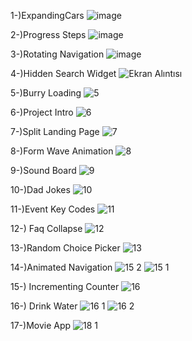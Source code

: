 1-)ExpandingCars
![image](https://github.com/HsnEmre/50ProjectWithJS/assets/92093161/ffec1b34-135e-4699-b401-9183a34ea4e1)


2-)Progress Steps
![image](https://github.com/HsnEmre/50ProjectWithJS/assets/92093161/0418a47a-04fd-408d-9555-3627a4b7bb9e)


3-)Rotating Navigation
![image](https://github.com/HsnEmre/50ProjectWithJS/assets/92093161/276f68ff-dd6e-43cf-8a3a-b3476e74d161)


4-)Hidden Search Widget
![Ekran Alıntısı](https://github.com/user-attachments/assets/19576d1d-bddf-4df1-b86f-27eacb8a362c)

5-)Burry Loading
![5](https://github.com/user-attachments/assets/b95d71e4-36dc-4c6e-ae8d-9670cdc1851a)

6-)Project Intro
![6](https://github.com/user-attachments/assets/b81b6fec-70d0-4053-83ec-5cb5adc8f707)

7-)Split Landing Page
![7](https://github.com/user-attachments/assets/38929350-b20c-4d4f-a1dd-97980f5978a5)

8-)Form Wave Animation
![8](https://github.com/user-attachments/assets/1b942ac8-2790-4d29-ada8-bf39a0faaa1a)

9-)Sound Board
![9](https://github.com/user-attachments/assets/2612814c-d132-4caf-9918-98d8445fc20f)

10-)Dad Jokes
![10](https://github.com/user-attachments/assets/bb7a570a-ee10-48e8-915b-72e538a9ed93)

11-)Event Key Codes
![11](https://github.com/user-attachments/assets/5e983b6b-0d01-4276-ad1f-611e54c5740d)

12-) Faq Collapse
![12](https://github.com/user-attachments/assets/a74ff0cf-212f-45d1-a3df-7bd5a520b804)

13-)Random Choice Picker
![13](https://github.com/user-attachments/assets/973e62e6-3068-4ecf-84bd-0fd665f8a62b)

14-)Animated Navigation
![15 2](https://github.com/user-attachments/assets/6d18a592-5b0f-41c7-bd8d-e077ef593631)
![15 1](https://github.com/user-attachments/assets/1d634add-5808-4fea-9415-1df21a0a94b7)

15-) Incrementing Counter
![16](https://github.com/user-attachments/assets/f213b108-0430-452f-8e3a-2bfb117bf695)

16-) Drink Water
![16 1](https://github.com/user-attachments/assets/318458d5-5f8d-4a27-9542-6106a5cfbbf3)
![16 2](https://github.com/user-attachments/assets/454f82bd-2862-4520-ba0d-3fdbdf71ef58)

17-)Movie App
![18 1](https://github.com/user-attachments/assets/4c93879a-8217-44df-8cb9-9b6f28961f54)
